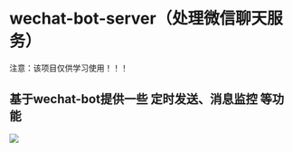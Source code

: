 # wechat-bot-server（处理微信聊天服务）

注意：该项目仅供学习使用！！！

## 基于wechat-bot提供一些 定时发送、消息监控 等功能 ##
<a href="https://github.com/cixingguangming55555/wechat-bot">
  <img align="center" src="https://github-readme-stats.vercel.app/api/pin/?username=cixingguangming55555&repo=wechat-bot" />
</a>
